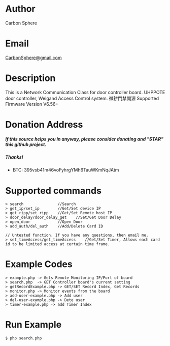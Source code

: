 # Author
Carbon Sphere

# Email

CarbonSphere@gmail.com

# Description

This is a Network Communication Class for door controller board.
UHPPOTE door controller, Weigand Access Control system. 微耕門禁開源
Supported Firmware Version V6.56+

# Donation Address

##### If this source helps you in anyway, please consider donating and "STAR" this github project.
##### Thanks!

- BTC: 395vsb41m46voFyhrgYMh6TauWKmNqJAtm

# Supported commands
    > search               //Search
    > get_ip/set_ip        //Get/Set device IP
    > get_ripp/set_ripp    //Get/Set Remote host IP
    > door_delay/door_delay_get    //Set/Get Door Delay
    > open_door            //Open Door
    > add_auth/del_auth    //Add/Delete Card ID

    // Untested function. If you have any questions, then email me. 
    > set_timeAccess/get_timeAccess    //Get/Set Timer, Allows each card id to be limited access at certain time frame.

# Example Codes
    > example.php -> Gets Remote Monitoring IP/Port of board
    > search.php  -> GET Controller board's current setting
    > getRecordExample.php -> GET/SET Record Index, Get Records
    > monitor.php -> Monitor events from the board
    > add-user-example.php -> Add user
    > del-user-example.php -> Dete user
    > timer-example.php -> add Timer Index

# Run Example
```console
$ php search.php
```

